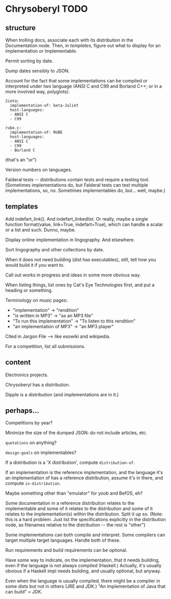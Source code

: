 Chrysoberyl TODO
================

structure
---------

When trolling docs, associate each with its distribution in the Documentation
node.  Then, *in templates*, figure out what to display for an implementation
or Implementable.

Permit sorting by date.

Dump dates sensibly to JSON.

Account for the fact that some implementations can be
compiled or interpreted under two language (ANSI C and C99
and Borland C++; or in a more involved way, polyglots):

    2iota:
      implementation-of: beta-Juliet
      host-languages:
      - ANSI C
      - C99

    rube.c:
      implementation-of: RUBE
      host-languages:
      - ANSI C
      - C99
      - Borland C

(that's an "or")

Version numbers on languages.

Falderal tests -- distributions contain tests and require a testing
tool.  (Sometimes implementations do, but Falderal tests can test
multiple implementations, so, no.  Sometimes implementables
do, but... well, maybe.)

templates
---------

Add indefart_link().  And indefart_linkedlist.  Or really, maybe a
single function format(value, link=True, indefart=True), which
can handle a scalar or a list and such.  Dunno, maybe.

Display online implementation in lingography.  And elsewhere.

Sort lingography and other collections by date.

When it does not need building (dist has executables), still, tell
how you would build it if you want to.

Call out works in progress and ideas in some more obvious way.

When listing things, list ones by Cat's Eye Technologies first, and
put a heading or something.

Terminology on music pages:
-   "implementation" -> "rendition"
-   "is written in MP3" -> "as an MP3 file"
-   "To run this implementation" -> "To listen to this rendition"
-   "an implementation of MP3" -> "an MP3 player"

Cited in Jargon File --> like esowiki and wikipedia.

For a competition, list all submissions.

content
-------

Electronics projects.

Chrysoberyl has a distribution.

Dipple is a distribution (and implementations are in it.)


perhaps...
----------

Competitions by year?

Minimize the size of the dumped JSON: do not include articles, etc.

`quotations` on anything?

`design-goals` on implementables?

If a distribution is a 'X distribution', compute `distribution-of`.

If an implementation is the reference implementation, and the
language it's an implementation of has a reference distribution,
assume it's in there, and compute `in-distribution`.

Maybe something other than "emulator" for yoob and BefOS, eh?

Some documentation in a reference distribution relates to the implementable
and some of it relates to the distribution and some of it relates to
the implementation(s) within the distribution.  Split it up so.
(Note: this is a hard problem.  Just list the specifications explicitly in
the distribution node, as filenames relative to the distribution -- the rest
is "other")

Some implementations can both compile and interpret.  Some compilers
can target multiple target languages.  Handle both of these.

Run requirements and build requirements can be optional.

Have some way to indicate, on the implementation, that it needs
building, even if the language is not always compiled (Haskell.)
Actually, it's usually obvious if a Haskell impl needs building, and
usually optional, but anyway.

Even when the language is usually compiled, there might be
a compiler in some dists but not in others (JRE and JDK.)
"An implementation of Java that can build" = JDK.
